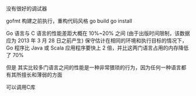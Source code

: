 没有很好的调试器

gofmt     构建之前执行，重构代码风格
go build
go install


Go 语言与 C 语言的性能差距大概在 10%~20% 之间 (由于出版时间限制，该数据应为 2013 年 3 月 28 日之前产生)
保守估计在相同的环境和执行目标的情况下，Go 程序比 Java 或 Scala 应用程序要快上 2 倍，并比这两门语言占用的内存降低了 70%

但是
其实比较多门语言之间的性能是一种非常猥琐的行为，因为任何一种语言都有其所擅长和薄弱的方面

可以调用C库